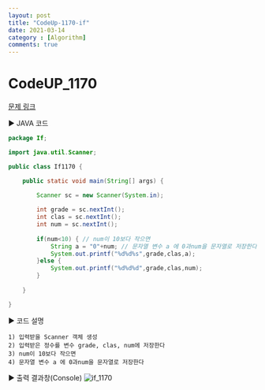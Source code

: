 ```yaml
---
layout: post
title: "CodeUp-1170-if"
date: 2021-03-14
category : [Algorithm]
comments: true
---
```


# CodeUP_1170

[문제 링크](https://www.codeup.kr/problem.php?id=1170)

▶ JAVA 코드 

```java
package If;

import java.util.Scanner;

public class If1170 {

	public static void main(String[] args) {

		Scanner sc = new Scanner(System.in);
		
		int grade = sc.nextInt();
		int clas = sc.nextInt();
		int num = sc.nextInt();
		
		if(num<10) { // num이 10보다 작으면
			String a = "0"+num; // 문자열 변수 a 에 0과num을 문자열로 저장한다
			System.out.printf("%d%d%s",grade,clas,a);
		}else {
			System.out.printf("%d%d%d",grade,clas,num);
		}
		
	}

}
```

▶ 코드 설명

    1) 입력받을 Scanner 객체 생성
    2) 입력받은 정수를 변수 grade, clas, num에 저장한다
	3) num이 10보다 작으면
	4) 문자열 변수 a 에 0과num을 문자열로 저장한다
	
▶ 출력 결과창(Console)
![if_1170](https://user-images.githubusercontent.com/65608960/111061149-35cdf780-84e5-11eb-8138-73d65bea785c.JPG)
